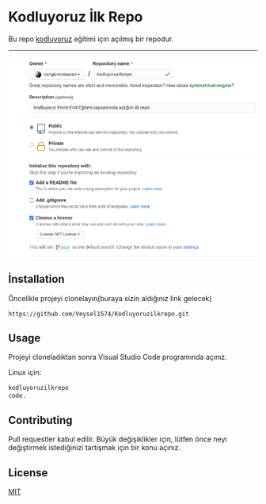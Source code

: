 # **Kodluyoruz İlk Repo** 

Bu repo [kodluyoruz](http://kodluyoruz.org) eğitimi için açılmış bir repodur.

----------------------------------------------------------------------------------------------------
![resim](https://raw.githubusercontent.com/Kodluyoruz/taskforce/main/git/odev1/figures/github.png)

## **İnstallation** 

Öncelikle projeyi clonelayın(buraya sizin aldığınız link gelecek)

```
https://github.com/Veysel1574/Kodluyoruzilkrepo.git
```

## Usage
Projeyi cloneladıktan sonra Visual Studio Code programında açınız.

Linux için:

```
kodluyoruzilkrepo
code.
```

## **Contributing**

Pull requestler kabul edilir. Büyük değişiklikler için, lütfen önce neyi değiştirmek istediğinizi tartışmak için bir konu açınız.

## License

[MIT](https://choosealicense.com/licenses/mit/)

